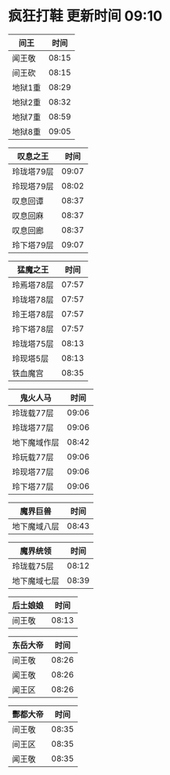 # 疯狂打鞋 更新时间 09:10

| 间王   | 时间    |
|--------|-------|
| 闻王敬 | 08:15 |
| 间王砍 | 08:15 |
| 地狱1重 | 08:29 |
| 地狱2重 | 08:32 |
| 地狱7重 | 08:59 |
| 地狱8重 | 09:05 |

| 叹息之王   | 时间    |
|--------|-------|
| 玲珑塔79层 | 09:07 |
| 玲现塔79层 | 08:02 |
| 叹息回谭 | 08:37 |
| 叹息回麻 | 08:37 |
| 叹息回廊 | 08:37 |
| 玲下塔79层 | 09:07 |

| 猛魔之王   | 时间    |
|--------|-------|
| 玲焉塔78层 | 07:57 |
| 玲珑塔78层 | 07:57 |
| 玲王塔78层 | 07:57 |
| 玲下塔78层 | 07:57 |
| 玲珑塔75层 | 08:13 |
| 玲现塔5层 | 08:13 |
| 铁血魔宫 | 08:35 |

| 鬼火人马   | 时间    |
|--------|-------|
| 玲珑载77层 | 09:06 |
| 玲珑塔77层 | 09:06 |
| 地下魔域作层 | 08:42 |
| 玲玩载77层 | 09:06 |
| 玲现塔77层 | 09:06 |
| 玲下塔77层 | 09:06 |

| 魔界巨兽   | 时间    |
|--------|-------|
| 地下魔域八层 | 08:43 |

| 魔界统领   | 时间    |
|--------|-------|
| 玲珑载75层 | 08:12 |
| 地下魔域七层 | 08:39 |

| 后土娘娘   | 时间    |
|--------|-------|
| 间王敬 | 08:13 |

| 东岳大帝   | 时间    |
|--------|-------|
| 间王敬 | 08:26 |
| 闻王敬 | 08:26 |
| 闻王区 | 08:26 |

| 酆都大帝   | 时间    |
|--------|-------|
| 间王敬 | 08:35 |
| 间王区 | 08:35 |
| 闻王敬 | 08:35 |